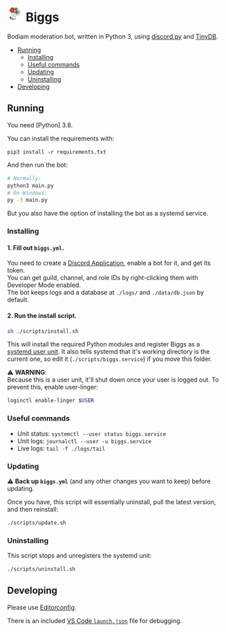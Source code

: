 <img src="./.github/biggs.png" width="36" height="36"> Biggs
============================================================

Bodiam moderation bot, written in Python 3, using [discord.py] and [TinyDB].

- [Running](#running)
  - [Installing](#installing)
  - [Useful commands](#useful-commands)
  - [Updating](#updating)
  - [Uninstalling](#uninstalling)
- [Developing](#developing)

## Running

You need [Python] 3.8.

You can install the requirements with:
```
pip3 install -r requirements.txt
```

And then run the bot:

```sh
# Normally:
python3 main.py
# On Windows:
py -3 main.py
```

But you also have the option of installing the bot as a systemd service.

### Installing

#### 1. Fill out `biggs.yml`.

You need to create a [Discord Application][discord-apps], enable a bot for it, and get its token.  
You can get guild, channel, and role IDs by right-clicking them with Developer Mode enabled.  
The bot keeps logs and a database at `./logs/` and `./data/db.json` by default.

#### 2. Run the install script.

```sh
sh ./scripts/install.sh
```

This will install the required Python modules and register Biggs as a [systemd user unit][systemd-user]. It also tells systemd that it's working directory is the current one, so edit it (`./scripts/biggs.service`) if you move this folder.

⚠️ **WARNING**:  
Because this is a user unit, it'll shut down once your user is logged out. To prevent this, enable user-linger:

```sh
loginctl enable-linger $USER
```

### Useful commands

* Unit status: `systemctl --user status biggs.service` 
* Unit logs: `journalctl --user -u biggs.service`
* Live logs: `tail -f ./logs/tail`

### Updating

⚠️ **Back up `biggs.yml`** (and any other changes you want to keep) before updating.

Once you have, this script will essentially uninstall, pull the latest version, and then reinstall:
```sh
./scripts/update.sh
```

### Uninstalling

This script stops and unregisters the systemd unit:

```sh
./scripts/uninstall.sh
```

## Developing

Please use [Editorconfig].

There is an included [VS Code `launch.json`][vscode-debugging] file for debugging.

[discord.py]:       https://github.com/Rapptz/discord.py
[TinyDB]:           https://github.com/msiemens/tinydb/
[Python 3]:         https://www.python.org/
[discord-apps]:     https://discord.com/developers/applications/
[systemd-user]:     https://wiki.archlinux.org/index.php/Systemd/User
[Editorconfig]:     https://editorconfig.org/
[vscode-debugging]: https://code.visualstudio.com/Docs/editor/debugging
